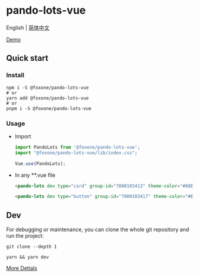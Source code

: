 # pando-lots-vue

English | [简体中文](./README.zh-CN.md)

[Demo](https://fox-one.github.io/pando-lots-vue/)

## Quick start
### Install
```shell
npm i -S @foxone/pando-lots-vue
# or
yarn add @foxone/pando-lots-vue
# or
pnpm i -S @foxone/pando-lots-vue
```

### Usage
- Import
  ```js
  import PandoLots from '@foxone/pando-lots-vue';
  import "@foxone/pando-lots-vue/lib/index.css";

  Vue.use(PandoLots);
  ```

- In any **.vue file

  ```html
  <pando-lots dev type="card" group-id="7000103413" theme-color="#88E108" @error="handleError" />
  
  <pando-lots dev type="button" group-id="7000103417" theme-color="#EE4596" @error="handleError" />
  ```

## Dev
For debugging or maintenance, you can clone the whole git repository and run the project:

```shell
git clone --depth 1

yarn && yarn dev
```

[More Detials](./DEV.md)
